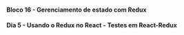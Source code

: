 #### Bloco 16 - Gerenciamento de estado com Redux
#### Dia 5 - Usando o Redux no React - Testes em React-Redux
